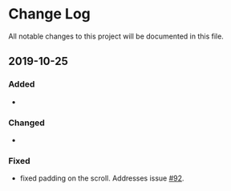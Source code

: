 # Change Log

All notable changes to this project will be documented in this file.

## 2019-10-25

### Added
-

### Changed
-

### Fixed

- fixed padding on the scroll. Addresses issue [#92](https://github.com/jbt/markdown-editor/issues/92).
